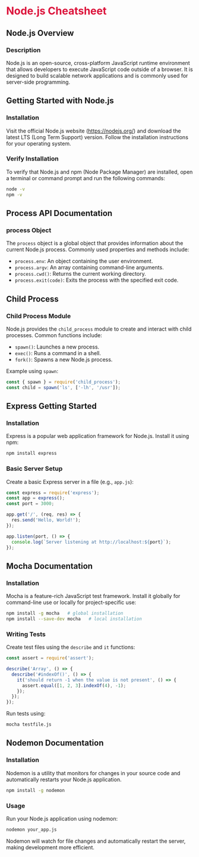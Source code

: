 <h1 style='color: crimson; font-weight: bold;'>Node.js Cheatsheet</h1>

## Node.js Overview

### Description
Node.js is an open-source, cross-platform JavaScript runtime environment that allows developers to execute JavaScript code outside of a browser. It is designed to build scalable network applications and is commonly used for server-side programming.

## Getting Started with Node.js

### Installation
Visit the official Node.js website (https://nodejs.org/) and download the latest LTS (Long Term Support) version. Follow the installation instructions for your operating system.

### Verify Installation
To verify that Node.js and npm (Node Package Manager) are installed, open a terminal or command prompt and run the following commands:
```bash
node -v
npm -v
```

## Process API Documentation

### process Object
The `process` object is a global object that provides information about the current Node.js process. Commonly used properties and methods include:
- `process.env`: An object containing the user environment.
- `process.argv`: An array containing command-line arguments.
- `process.cwd()`: Returns the current working directory.
- `process.exit(code)`: Exits the process with the specified exit code.

## Child Process

### Child Process Module
Node.js provides the `child_process` module to create and interact with child processes. Common functions include:
- `spawn()`: Launches a new process.
- `exec()`: Runs a command in a shell.
- `fork()`: Spawns a new Node.js process.

Example using `spawn`:
```javascript
const { spawn } = require('child_process');
const child = spawn('ls', ['-lh', '/usr']);
```

## Express Getting Started

### Installation
Express is a popular web application framework for Node.js. Install it using npm:
```bash
npm install express
```

### Basic Server Setup
Create a basic Express server in a file (e.g., `app.js`):
```javascript
const express = require('express');
const app = express();
const port = 3000;

app.get('/', (req, res) => {
  res.send('Hello, World!');
});

app.listen(port, () => {
  console.log(`Server listening at http://localhost:${port}`);
});
```

## Mocha Documentation

### Installation
Mocha is a feature-rich JavaScript test framework. Install it globally for command-line use or locally for project-specific use:
```bash
npm install -g mocha   # global installation
npm install --save-dev mocha   # local installation
```

### Writing Tests
Create test files using the `describe` and `it` functions:
```javascript
const assert = require('assert');

describe('Array', () => {
  describe('#indexOf()', () => {
    it('should return -1 when the value is not present', () => {
      assert.equal([1, 2, 3].indexOf(4), -1);
    });
  });
});
```

Run tests using:
```bash
mocha testfile.js
```

## Nodemon Documentation

### Installation
Nodemon is a utility that monitors for changes in your source code and automatically restarts your Node.js application.
```bash
npm install -g nodemon
```

### Usage
Run your Node.js application using nodemon:
```bash
nodemon your_app.js
```

Nodemon will watch for file changes and automatically restart the server, making development more efficient.
